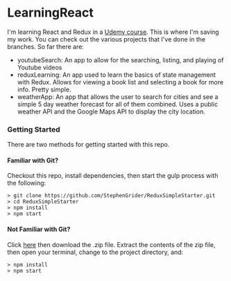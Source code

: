 # LearningReact

I'm learning React and Redux in a [Udemy course](https://www.udemy.com/react-redux/learn/v4/overview). This is where I'm saving my work. You can check out the various projects that I've done in the branches. So far there are:
- youtubeSearch: An app to allow for the searching, listing, and playing of Youtube videos
- reduxLearning: An app used to learn the basics of state management with Redux. Allows for viewing a book list and selecting a book for more info. Pretty simple.
- weatherApp: An app that allows the user to search for cities and see a simple 5 day weather forecast for all of them combined. Uses a public weather API and the Google Maps API to display the city location. 

### Getting Started

There are two methods for getting started with this repo.

#### Familiar with Git?
Checkout this repo, install dependencies, then start the gulp process with the following:

```
> git clone https://github.com/StephenGrider/ReduxSimpleStarter.git
> cd ReduxSimpleStarter
> npm install
> npm start
```

#### Not Familiar with Git?
Click [here](https://github.com/StephenGrider/ReactStarter/releases) then download the .zip file.  Extract the contents of the zip file, then open your terminal, change to the project directory, and:

```
> npm install
> npm start
```
